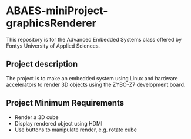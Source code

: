 # ABAES-miniProject-graphicsRenderer
This repository is for the Advanced Embedded Systems class offered by Fontys University of Applied Sciences. 

## Project description
The project is to make an embedded system  using Linux and hardware accelerators to render 3D objects using the ZYBO-Z7 development board.

## Project Minimum Requirements
- Render a 3D cube
- Display rendered object using HDMI
- Use buttons to manipulate render, e.g. rotate cube

